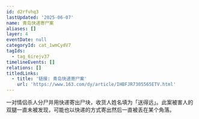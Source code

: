 ```yaml
---
id: d2rfvhq3
lastUpdated: '2025-06-07'
name: 青岛快递寄尸案
aliases: []
layer: 4
eventDate: null
categoryId: cat_1wmCydV7
tagIds:
  - tag_6irejv37
timelineEvents: []
relations: []
titledLinks:
  - title: '链接: 青岛快递寄尸案'
    url: 'https://www.163.com/dy/article/IHBFJR7305565ETV.html'
---
```

一对情侣杀人分尸并用快递寄出尸块，收货人姓名填为「送得远」。此案被害人的双腿一直未被发现，可能也以快递的方式寄出然后一直被丢在某个角落。
